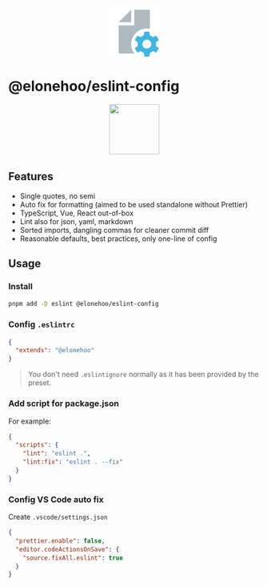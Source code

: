 <div align="center">
  <img src="./public/logo.svg" width="100px" height="100px"/>
</div>

<h1>@elonehoo/eslint-config</h1>

<div align="center">
  <a href="https://www.npmjs.com/package/@elonehoo/eslint-config">
    <img src="https://img.shields.io/npm/v/@elonehoo/eslint-config?color=81A2BE&label=" width="100px" height="100px"/>
  </a>
</div>

## Features

- Single quotes, no semi
- Auto fix for formatting (aimed to be used standalone without Prettier)
- TypeScript, Vue, React out-of-box
- Lint also for json, yaml, markdown
- Sorted imports, dangling commas for cleaner commit diff
- Reasonable defaults, best practices, only one-line of config

## Usage

### Install

```bash
pnpm add -D eslint @elonehoo/eslint-config
```

### Config `.eslintrc`

```json
{
  "extends": "@elonehoo"
}
```

> You don't need `.eslintignore` normally as it has been provided by the preset.

### Add script for package.json

For example:

```json
{
  "scripts": {
    "lint": "eslint .",
    "lint:fix": "eslint . --fix"
  }
}
```

### Config VS Code auto fix

Create `.vscode/settings.json`

```json
{
  "prettier.enable": false,
  "editor.codeActionsOnSave": {
    "source.fixAll.eslint": true
  }
}
```
